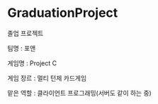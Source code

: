 # GraduationProject

졸업 프로젝트

팀명 : 포앤

게임명 : Project C 

게임 장르 : 멀티 턴제 카드게임

맡은 역할 : 클라이언트 프로그래밍(서버도 같이 하는 중)

